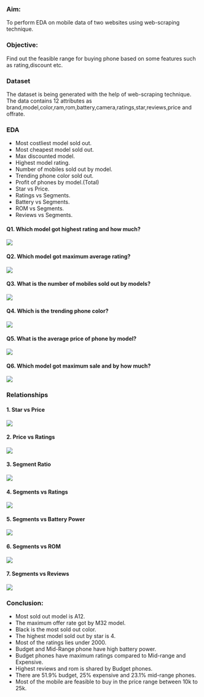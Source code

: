 ### Aim: 
To perform EDA on mobile data of two websites using web-scraping technique.
### Objective:
Find out the feasible range for buying phone based on some features such as rating,discount etc.
### Dataset
The dataset is being generated with the help of web-scraping technique. The data contains 12 attributes as brand,model,color,ram,rom,battery,camera,ratings,star,reviews,price and offrate.
### EDA
* Most costliest model sold out.
* Most cheapest model sold out.
* Max discounted model.
* Highest model rating.
* Number of mobiles sold out by model.
* Trending phone color sold out.
* Profit of phones by model.(Total)
* Star vs Price.
* Ratings vs Segments.
* Battery vs Segments.
* ROM vs Segments.
* Reviews vs Segments.

#### Q1. Which model got highest rating and how much?
![](https://github.com/arnav096/Python-Projects/blob/main/images/3.PNG)
#### Q2. Which model got maximum average rating?
![](https://github.com/arnav096/Python-Projects/blob/main/images/2.PNG)
#### Q3. What is the number of mobiles sold out by models?
![](https://github.com/arnav096/Python-Projects/blob/main/images/5.PNG)
#### Q4. Which is the trending phone color?
![](https://github.com/arnav096/Python-Projects/blob/main/images/4.PNG)
#### Q5. What is the average price of phone by model?
![](https://github.com/arnav096/Python-Projects/blob/main/images/1.PNG)
#### Q6. Which model got maximum sale and by how much?
![](https://github.com/arnav096/Python-Projects/blob/main/images/13.PNG)
### Relationships
  #### 1. Star vs Price
  ![](https://github.com/arnav096/Python-Projects/blob/main/images/12.PNG)
  #### 2. Price vs Ratings
  ![](https://github.com/arnav096/Python-Projects/blob/main/images/6.PNG)
  #### 3. Segment Ratio
  ![](https://github.com/arnav096/Python-Projects/blob/main/images/7.PNG)
  #### 4. Segments vs Ratings
  ![](https://github.com/arnav096/Python-Projects/blob/main/images/11.PNG)
  #### 5. Segments vs Battery Power
  ![](https://github.com/arnav096/Python-Projects/blob/main/images/8.PNG)
  #### 6. Segments vs ROM
  ![](https://github.com/arnav096/Python-Projects/blob/main/images/10.PNG)
  #### 7. Segments vs Reviews
  ![](https://github.com/arnav096/Python-Projects/blob/main/images/9.PNG)
### Conclusion:
* Most sold out model is A12.
* The maximum offer rate got by M32 model.
* Black is the most sold out color.
* The highest model sold out by star is 4.
* Most of the ratings lies under 2000.
* Budget and Mid-Range phone have high battery power.
* Budget phones have maximum ratings compared to Mid-range and Expensive.
* Highest reviews and rom is shared by Budget phones.
* There are 51.9% budget, 25% expensive and 23.1% mid-range phones.
* Most of the mobile are feasible to buy in the price range between 10k to 25k.

